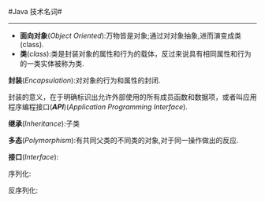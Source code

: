 #Java 技术名词#

---

* **面向对象**(*Object Oriented*):万物皆是对象;通过对对象抽象,进而演变成类(class).
* **类**(*class*):类是封装对象的属性和行为的载体，反过来说具有相同属性和行为的一类实体被称为类.

**封装**(*Encapsulation*):对对象的行为和属性的封闭.

封装的意义，在于明确标识出允许外部使用的所有成员函数和数据项，或者叫应用程序编程接口(***API***)(*Application Programming Interface*).



**继承**(*Inheritance*):子类

**多态**(*Polymorphism*):有共同父类的不同类的对象,对于同一操作做出的反应.

**接口**(*Interface*): 

序列化:

反序列化:

